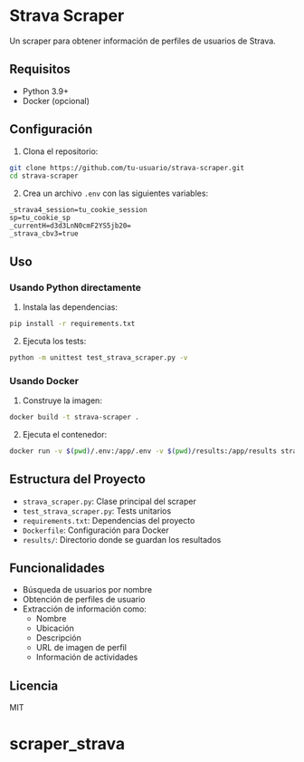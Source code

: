 # Strava Scraper

Un scraper para obtener información de perfiles de usuarios de Strava.

## Requisitos

- Python 3.9+
- Docker (opcional)

## Configuración

1. Clona el repositorio:
```bash
git clone https://github.com/tu-usuario/strava-scraper.git
cd strava-scraper
```

2. Crea un archivo `.env` con las siguientes variables:
```
_strava4_session=tu_cookie_session
sp=tu_cookie_sp
_currentH=d3d3LnN0cmF2YS5jb20=
_strava_cbv3=true
```

## Uso

### Usando Python directamente

1. Instala las dependencias:
```bash
pip install -r requirements.txt
```

2. Ejecuta los tests:
```bash
python -m unittest test_strava_scraper.py -v
```

### Usando Docker

1. Construye la imagen:
```bash
docker build -t strava-scraper .
```

2. Ejecuta el contenedor:
```bash
docker run -v $(pwd)/.env:/app/.env -v $(pwd)/results:/app/results strava-scraper
```

## Estructura del Proyecto

- `strava_scraper.py`: Clase principal del scraper
- `test_strava_scraper.py`: Tests unitarios
- `requirements.txt`: Dependencias del proyecto
- `Dockerfile`: Configuración para Docker
- `results/`: Directorio donde se guardan los resultados

## Funcionalidades

- Búsqueda de usuarios por nombre
- Obtención de perfiles de usuario
- Extracción de información como:
  - Nombre
  - Ubicación
  - Descripción
  - URL de imagen de perfil
  - Información de actividades

## Licencia

MIT


# scraper_strava
